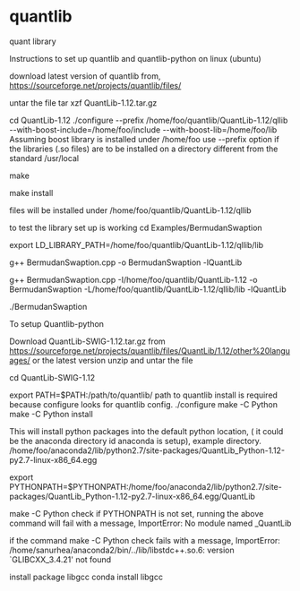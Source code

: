 # quantlib
quant library

Instructions to set up quantlib and quantlib-python on linux (ubuntu)

download latest version of quantlib from,
https://sourceforge.net/projects/quantlib/files/

untar the file
tar xzf QuantLib-1.12.tar.gz

cd QuantLib-1.12
./configure --prefix /home/foo/quantlib/QuantLib-1.12/qllib --with-boost-include=/home/foo/include --with-boost-lib=/home/foo/lib
Assuming boost library is installed under /home/foo
use --prefix option if the libraries (.so files) are to be installed on a directory different from the standard /usr/local


make


make install

files will be installed under /home/foo/quantlib/QuantLib-1.12/qllib

to test the library set up is working
cd Examples/BermudanSwaption

export LD_LIBRARY_PATH=/home/foo/quantlib/QuantLib-1.12/qllib/lib

g++ BermudanSwaption.cpp -o BermudanSwaption -lQuantLib

g++ BermudanSwaption.cpp -I/home/foo/quantlib/QuantLib-1.12 -o BermudanSwaption -L/home/foo/quantlib/QuantLib-1.12/qllib/lib -lQuantLib

./BermudanSwaption

To setup Quantlib-python

Download QuantLib-SWIG-1.12.tar.gz from https://sourceforge.net/projects/quantlib/files/QuantLib/1.12/other%20languages/
or the latest version
unzip and untar the file

cd QuantLib-SWIG-1.12

export PATH=$PATH:/path/to/quantlib/
path to quantlib install is required because configure looks for quantlib config.
./configure
make -C Python
make -C Python install 

This will install python packages into the default python location, ( it could be the anaconda directory id anaconda is setup), example directory.
/home/foo/anaconda2/lib/python2.7/site-packages/QuantLib_Python-1.12-py2.7-linux-x86_64.egg

export PYTHONPATH=$PYTHONPATH:/home/foo/anaconda2/lib/python2.7/site-packages/QuantLib_Python-1.12-py2.7-linux-x86_64.egg/QuantLib

make -C Python check
if PYTHONPATH is not set, running the above command will fail with a message,
ImportError: No module named _QuantLib

if the command make -C Python check fails with a message,
ImportError: /home/sanurhea/anaconda2/bin/../lib/libstdc++.so.6: version `GLIBCXX_3.4.21' not found
 
 install package libgcc
 conda install libgcc
 
 




 


